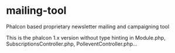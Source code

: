 # mailing-tool
Phalcon based proprietary newsletter mailing and campaigning tool

This is the phalcon 1.x version without type hinting in Module.php, SubscriptionsController.php, PolleventController.php...
